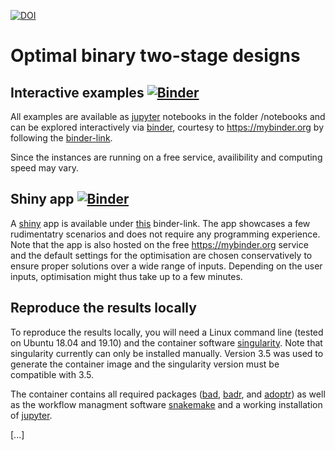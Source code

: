 [![DOI](https://zenodo.org/badge/235104748.svg)](https://zenodo.org/badge/latestdoi/235104748)



# Optimal binary two-stage designs


## Interactive examples [![Binder](https://mybinder.org/badge_logo.svg)](https://mybinder.org/v2/gh/kkmann/optimal-binary-two-stage-designs/master?urlpath=lab%2Ftree%2Fnotebooks%2Fintroduction.ipynb)

All examples are available as [jupyter](https://jupyter.org/) notebooks in the folder /notebooks and 
can be explored interactively via [binder](https://mybinder.readthedocs.io/en/latest/), 
courtesy to https://mybinder.org by following the [binder-link](https://mybinder.org/v2/gh/kkmann/optimal-binary-two-stage-designs/master?urlpath=lab/tree/notebooks/introduction.ipynb).

Since the instances are running on a free service, availibility and computing speed may vary.



## Shiny app [![Binder](https://mybinder.org/badge_logo.svg)](https://mybinder.org/v2/gh/kkmann/optimal-binary-two-stage-designs/master?urlpath=shiny%2Fshiny%2F)

A [shiny](https://shiny.rstudio.com/) app is available under [this](https://mybinder.org/v2/gh/kkmann/optimal-binary-two-stage-designs/master?urlpath=shiny/shiny/) binder-link.
The app showcases a few rudimentatry scenarios and does not require any programming experience. 
Note that the app is also hosted on the free https://mybinder.org service and the default settings for the optimisation are
chosen conservatively to ensure proper solutions over a wide range of inputs. 
Depending on the user inputs, optimisation might thus take up to a few minutes.



## Reproduce the results locally

To reproduce the results locally, you will need a Linux command line (tested on Ubuntu 18.04 and 19.10) and the
container software [singularity](https://sylabs.io/guides/3.5/user-guide/quick_start.html#quick-installation-steps).
Note that singularity currently can only be installed manually.
Version 3.5 was used to generate the container image and the singularity version must be compatible with 3.5.

The container contains all required packages ([bad](https://github.com/kkmann/bad.jl), [badr](https://github.com/kkmann/badr), and [adoptr](https://github.com/kkmann/adoptr)) as well as the workflow managment software [snakemake](https://snakemake.readthedocs.io/en/stable/) and a working installation of [jupyter](https://jupyter.org/).

[...]
